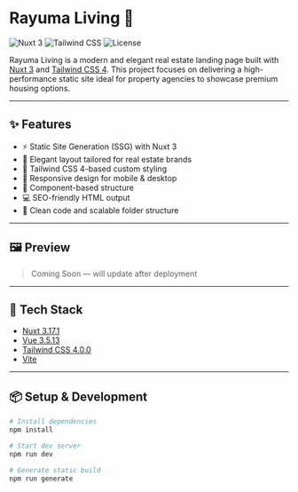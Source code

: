 # Rayuma Living 🏡

![Nuxt 3](https://img.shields.io/badge/Nuxt-3.17.1-green?style=flat-square&logo=nuxt.js)
![Tailwind CSS](https://img.shields.io/badge/TailwindCSS-4.0.0-blue?style=flat-square&logo=tailwindcss)
![License](https://img.shields.io/badge/license-MIT-lightgrey?style=flat-square)

Rayuma Living is a modern and elegant real estate landing page built with [Nuxt 3](https://nuxt.com) and [Tailwind CSS 4](https://tailwindcss.com/). This project focuses on delivering a high-performance static site ideal for property agencies to showcase premium housing options.

---

## ✨ Features

- ⚡ Static Site Generation (SSG) with Nuxt 3
- 💎 Elegant layout tailored for real estate brands
- 🎨 Tailwind CSS 4-based custom styling
- 📱 Responsive design for mobile & desktop
- 🧱 Component-based structure
- 💻 SEO-friendly HTML output
- 🔗 Clean code and scalable folder structure

---

## 🖼️ Preview

> Coming Soon — will update after deployment

---

## 🚀 Tech Stack

- [Nuxt 3.17.1](https://nuxt.com/)
- [Vue 3.5.13](https://vuejs.org/)
- [Tailwind CSS 4.0.0](https://tailwindcss.com/)
- [Vite](https://vitejs.dev/)

---

## 📦 Setup & Development

```bash
# Install dependencies
npm install

# Start dev server
npm run dev

# Generate static build
npm run generate
